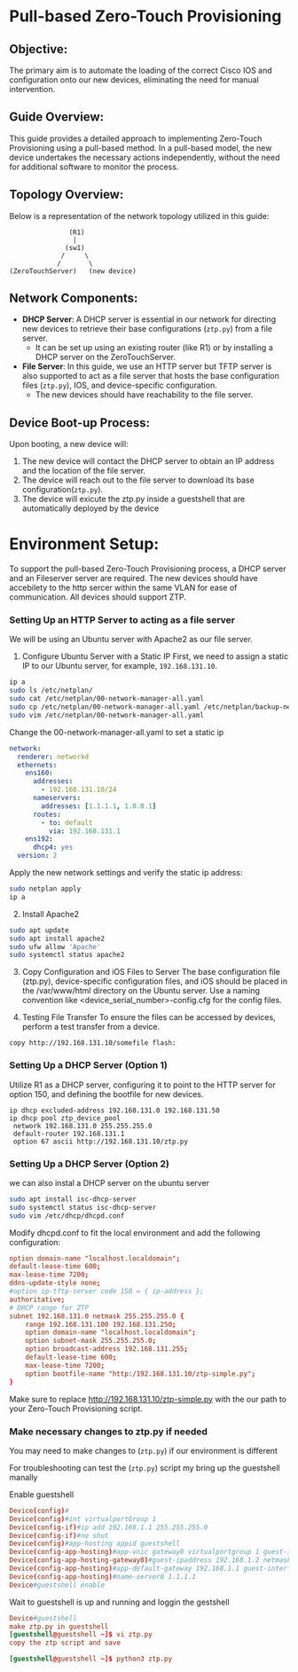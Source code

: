 # Pull-based Zero-Touch Provisioning

## Objective:
The primary aim is to automate the loading of the correct Cisco IOS and configuration onto our new devices, eliminating the need for manual intervention.


## Guide Overview:
This guide provides a detailed approach to implementing Zero-Touch Provisioning using a pull-based method. In a pull-based model, the new device undertakes the necessary actions independently, without the need for additional software to monitor the process.


## Topology Overview:
Below is a representation of the network topology utilized in this guide:


```
               (R1)
                |
              (sw1)
             /     \
            /       \
(ZeroTouchServer)   (new device)
```

## Network Components:
- **DHCP Server**: A DHCP server is essential in our network for directing new devices to retrieve their base configurations (`ztp.py`) from a file server.
  - It can be set up using an existing router (like R1) or by installing a DHCP server on the ZeroTouchServer.
- **File Server**: In this guide, we use an HTTP server but TFTP server is also supported to act as a file server that hosts the base configuration files (`ztp.py`), IOS, and device-specific configuration.
  - The new devices should have reachability to the file server.


## Device Boot-up Process:
Upon booting, a new device will:
1. The new device will contact the DHCP server to obtain an IP address and the location of the file server.
2. The device will reach out to the file server to download its base configuration(`ztp.py`).
3. The device will exicute the ztp.py inside a guestshell that are automatically deployed by the device 


# Environment Setup:
To support the pull-based Zero-Touch Provisioning process, a DHCP server and an Fileserver server are required. The new devices should have accebilety to the http sercer within the same VLAN for ease of communication. All devices should support ZTP.

### Setting Up an HTTP Server to acting as a file server
We will be using an Ubuntu server with Apache2 as our file server.

1) Configure Ubuntu Server with a Static IP
First, we need to assign a static IP to our Ubuntu server, for example, `192.168.131.10`.

```bash
ip a
sudo ls /etc/netplan/
sudo cat /etc/netplan/00-network-manager-all.yaml
sudo cp /etc/netplan/00-network-manager-all.yaml /etc/netplan/backup-network-manager-all.yaml
sudo vim /etc/netplan/00-network-manager-all.yaml
```


Change the 00-network-manager-all.yaml to set a static ip


```yaml
network:
  renderer: networkd
  ethernets:
    ens160:
      addresses:
        - 192.168.131.10/24
      nameservers:
        addresses: [1.1.1.1, 1.0.0.1]
      routes:
        - to: default
          via: 192.168.131.1
    ens192:
      dhcp4: yes
  version: 2
```

Apply the new network settings and verify the static ip address:


```bash
sudo netplan apply
ip a
```


2) Install Apache2

```bash
sudo apt update
sudo apt install apache2
sudo ufw allow 'Apache'
sudo systemctl status apache2
```


3) Copy Configuration and iOS Files to Server
The base configuration file (ztp.py), device-specific configuration files, and iOS should be placed in the /var/www/html directory on the Ubuntu server.
Use a naming convention like <device_serial_number>-config.cfg for the config files.

4) Testing File Transfer
To ensure the files can be accessed by devices, perform a test transfer from a device.

```
copy http://192.168.131.10/somefile flash:
```


### Setting Up a DHCP Server (Option 1)
Utilize R1 as a DHCP server, configuring it to point to the HTTP server for option 150, and defining the bootfile for new devices.


```
ip dhcp excluded-address 192.168.131.0 192.168.131.50
ip dhcp pool ztp_device_pool 
 network 192.168.131.0 255.255.255.0                      
 default-router 192.168.131.1                                      
 option 67 ascii http://192.168.131.10/ztp.py
```

### Setting Up a DHCP Server (Option 2)

we can also instal a DHCP server on the ubuntu server

```bash
sudo apt install isc-dhcp-server
sudo systemctl status isc-dhcp-server
sudo vim /etc/dhcp/dhcpd.conf
```

Modify dhcpd.conf to fit the local environment and add the following configuration:


```conf
option domain-name "localhost.localdomain";
default-lease-time 600;
max-lease-time 7200;
ddns-update-style none;
#option ip-tftp-server code 150 = { ip-address };
authoritative;
# DHCP range for ZTP
subnet 192.168.131.0 netmask 255.255.255.0 {
	range 192.168.131.100 192.168.131.250;
	option domain-name "localhost.localdomain";
	option subnet-mask 255.255.255.0;
	option broadcast-address 192.168.131.255;
	default-lease-time 600;
	max-lease-time 7200;
	option bootfile-name "http:/192.168.131.10/ztp-simple.py";
}
```

Make sure to replace http://192.168.131.10/ztp-simple.py with the our path to your Zero-Touch Provisioning script.

### Make necessary changes to ztp.py if needed

You may need to make changes to (`ztp.py`) if our environment is different

For troubleshooting can test the (`ztp.py`) script my bring up the guestshell manally

Enable guestshell

```conf
Device(config)#
Device(config)#int virtualportGroup 1
Device(config-if)#ip add 192.168.1.1 255.255.255.0
Device(config-if)#no shut
Device(config)#app-hosting appid guestshell
Device(config-app-hosting)#app-vnic gateway0 virtualportgroup 1 guest-interface 0 
Device(config-app-hosting-gateway0)#guest-ipaddress 192.168.1.2 netmask 255.255.255.0 
Device(config-app-hosting)#app-default-gateway 192.168.1.1 guest-interface 0 
Device(config-app-hosting)#name-server0 1.1.1.1
Device#guestshell enable
```

Wait to guestshell is up and running and loggin the gestshell 

```conf
Device#guestshell
make ztp.py in guestshell
[guestshell@guestshell ~]$ vi ztp.py
copy the ztp script and save

[guestshell@guestshell ~]$ python3 ztp.py 
```